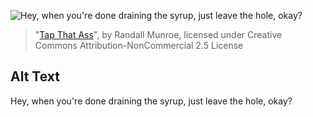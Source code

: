 ![Hey, when you're done draining the syrup, just leave the hole, okay?](https://imgs.xkcd.com/comics/tap_that_ass.png)
> "[Tap That Ass](https://xkcd.com/398/)", by Randall Munroe, licensed under Creative Commons Attribution-NonCommercial 2.5 License

## Alt Text
Hey, when you're done draining the syrup, just leave the hole, okay?
